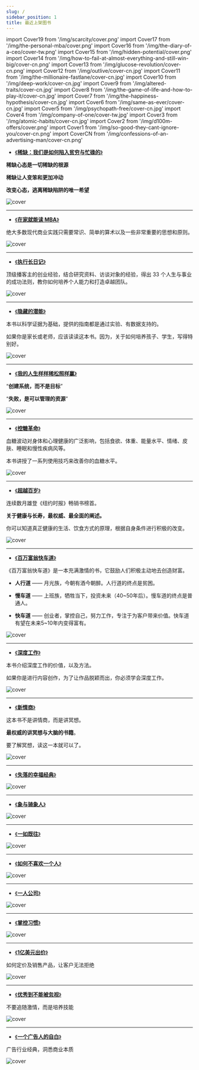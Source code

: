 ```yaml
---
slug: /
sidebar_position: 1
title: 最近上架图书
---
```


import Cover19 from '/img/scarcity/cover.png'
import Cover17 from '/img/the-personal-mba/cover.png'
import Cover16 from '/img/the-diary-of-a-ceo/cover-tw.png'
import Cover15 from '/img/hidden-potential/cover.png'
import Cover14 from '/img/how-to-fail-at-almost-everything-and-still-win-big/cover-cn.png'
import Cover13 from '/img/glucose-revolution/cover-cn.png'
import Cover12 from '/img/outlive/cover-cn.jpg'
import Cover11 from '/img/the-millionaire-fastlane/cover-cn.jpg'
import Cover10 from '/img/deep-work/cover-cn.jpg'
import Cover9 from '/img/altered-traits/cover-cn.jpg'
import Cover8 from '/img/the-game-of-life-and-how-to-play-it/cover-cn.jpg'
import Cover7 from '/img/the-happiness-hypothesis/cover-cn.jpg'
import Cover6 from '/img/same-as-ever/cover-cn.jpg'
import Cover5 from '/img/psychopath-free/cover-cn.jpg'
import Cover4 from '/img/company-of-one/cover-tw.jpg'
import Cover3 from '/img/atomic-habits/cover-cn.jpg'
import Cover2 from '/img/d100m-offers/cover.png'
import Cover1 from '/img/so-good-they-cant-ignore-you/cover-cn.png'
import CoverCN from '/img/confessions-of-an-advertising-man/cover-cn.png'


- [《**稀缺：我们是如何陷入贫穷与忙碌的**》](./wealth/scarcity)

**稀缺心态是一切稀缺的根源**

**稀缺让人变笨和更加冲动**

**改变心态，逃离稀缺陷阱的唯一希望**

<img src={Cover19} alt="cover" style={{width:350}} />

------------------

- [《**在家就能读 MBA**》](./startup/the-personal-mba)

绝大多数现代商业实践只需要常识、简单的算术以及一些非常重要的思想和原则。

<img src={Cover17} alt="cover" style={{width:350}} />

------------------

- [《**执行长日记**》](./startup/the-diary-of-a-ceo)

顶级播客主的创业经验，结合研究资料、访谈对象的经验，得出 33 个人生与事业的成功法则，教你如何培养个人能力和打造卓越团队。

<img src={Cover16} alt="cover" style={{width:350}} />

------------------


- [《**隐藏的潜能**》](./growingup/hidden-potential)

本书以科学证据为基础，提供的指南都是通过实验、有数据支持的。

如果你是家长或老师，应该读读这本书。因为，关于如何培养孩子、学生，写得特别好。

<img src={Cover15} alt="cover" style={{width:350}} />

------------------

- [《**我的人生样样稀松照样赢**》](./startup/how-to-fail-at-almost-everything-and-still-win-big)

“**创建系统，而不是目标**”

“**失败，是可以管理的资源**”

<img src={Cover14} alt="cover" style={{width:350}} />

------------------

- [《**控糖革命**》](./health/glucose-revolution)

血糖波动对身体和心理健康的广泛影响，包括食欲、体重、能量水平、情绪、皮肤、睡眠和慢性疾病风等。

本书讲授了一系列使用技巧来改善你的血糖水平。

<img src={Cover13} alt="cover" style={{width:350}} />

------------------


- [《**超越百岁**》](./health/outlive)

连续数月雄登《纽约时报》畅销书榜首。

**关于健康与长寿，最权威、最全面的阐述。**

你可以知道真正健康的生活、饮食方式的原理，根据自身条件进行积极的改变。

<img src={Cover12} alt="cover" style={{width:350}} />

------------------


- [《**百万富翁快车道**》](./wealth/the-millionaire-fastlane)

《百万富翁快车道》是一本充满激情的书，它鼓励人们积极主动地去创造财富。

- **人行道** —— 月光族，今朝有酒今朝醉。人行道的终点是贫困。

- **慢车道** —— 上班族，牺牲当下，投资未来（40~50年后）。慢车道的终点是普通人。

- **快车道** —— 创业者，掌控自己，努力工作，专注于为客户带来价值。快车道有望在未来5~10年内变得富有。


<img src={Cover11} alt="cover" style={{width:350}} />

------------------

- [《**深度工作**》](./growingup/deep-work)

本书介绍深度工作的价值，以及方法。

如果你是进行内容创作，为了让作品脱颖而出，你必须学会深度工作。

<img src={Cover10} alt="cover" style={{width:350}} />

------------------

- [《**新情商**》](./growingup/altered-traits)

这本书不是讲情商，而是讲冥想。

**最权威的讲冥想与大脑的书籍**。

要了解冥想，读这一本就可以了。

<img src={Cover9} alt="cover" style={{width:360}} />

------------------

- [《**失落的幸福经典**》](./growingup/the-game-of-life-and-how-to-play-it)

<img src={Cover8} alt="cover" style={{width:360}} />

------------------

- [《**象与骑象人**》](./psychology/the-happiness-hypothesis) 

<img src={Cover7} alt="cover" style={{width:360}} />

------------------

- [《**一如既往**》](./wealth/same-as-ever) 

<img src={Cover6} alt="cover" style={{width:360}} />

------------------

- [《**如何不喜欢一个人**》](./psychology/psychopath-free) 

<img src={Cover5} alt="cover" style={{width:360}} />

------------------

- [《**一人公司**》](./startup/company-of-one) 

<img src={Cover4} alt="cover" style={{width:360}} />

------------------

- [《**掌控习惯**》](./growingup/atomic-habits) 

<img src={Cover3} alt="cover" style={{width:360}} />

------------------

- [《**1亿美元出价**》](./wam/100m-offers) 

如何定价及销售产品，让客户无法拒绝

<img src={Cover2} alt="cover" style={{width:360}} />

------------------

- [《**优秀到不能被忽视**》](./growingup/so-good-they-cant-ignore-you) 

不要追随激情，而是培养技能

<img src={Cover1} alt="cover" style={{width:360}} />

------------------

- [《**一个广告人的自白**》](./wam/confessions-of-an-advertising-man) 


广告行业经典，洞悉商业本质

<img src={CoverCN} alt="cover" style={{width:360}} />



